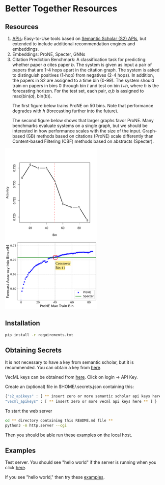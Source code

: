# Better Together Resources

<h2>Resources</h2>

<ol>
  <li><a href="documentation/api.md">APIs</a>: Easy-to-Use tools based on <a href="https://api.semanticscholar.org/api-docs/">Semantic Scholar (S2) APIs</a>, but extended to include additional recommendation engines and embeddings.</li>
  <li>Embeddings: ProNE, Specter, GNNs</li>
  <li>Citation Prediction Benchmark: A classification task for
  predicting whether paper <i>a</i> cites paper <i>b</i>.  The system
  is given as input a pair of papers that are 1-4 hops apart in the
  citation graph.  The system is asked to distinguish positives
  (1-hop) from negatives (2-4 hops).  In addition, the papers in S2
  are assigned to a time bin (0-99).  The system should train on
  papers in bins 0 through bin <i>t</i> and test on bin <i>t+h</i>,
  where <i>h</i> is the forecasting horizon.  For the test set, each
  pair, <i>a,b</i> is assigned to max(bin(<i>a</i>), bin(<i>b</i>)).
    <p>The first figure below trains ProNE on 50 bins.  Note that performance degrades with <i>h</i> (forecasting further into the future).</p>
    <p>The second figure below shows that larger graphs favor ProNE.  Many benchmarks evaluate systems on a single graph, but we should be interested in how performance scales with the size of the input.  Graph-based (GB) methods based on citations (ProNE) scale differently than Content-based Filtering (CBF) methods based on abstracts (Specter).</p>
  </li>
</ol>

<img src="figures/train_on_50_bins.pdf" alt="Train on 50 Bins" width="300">
<img src="figures/crossover.pdf" alt="Crossover" width="300">

<h2>Installation</h2>

```sh
pip install -r requirements.txt
```


<h2>Obtaining Secrets</h2>

It is not necessary to have a key from semantic scholar, but it is recommended.  You can obtain a key from <a href="https://www.semanticscholar.org/product/api#api-key">here</a>.

<p>
VecML keys can be obtained from  <a href="www.vecml.com">here</a>.  Click on login -> API Key.
</p>

<p>Create an (optional) file in $HOME/.secrets.json containing this:</p>


```sh
{"s2_apikeys" : [ ** insert zero or more semantic scholar api keys here ** ], 
"vecml_apikeys" : [ ** insert zero or more vecml api keys here ** ] }
```

To start the web server

```sh
cd ** directory containing this README.md file **
python3 -m http.server --cgi
```

Then you should be able run these examples on the local host.

<h2>Examples</h2>

Test server.  You should see "hello world" if the server is running when you click <a href="http://0.0.0.0:8000/cgi-bin/api/hello.py">here</a>.

If you see "hello world," then try these <a href="documentation/api.md">examples</a>.
    
